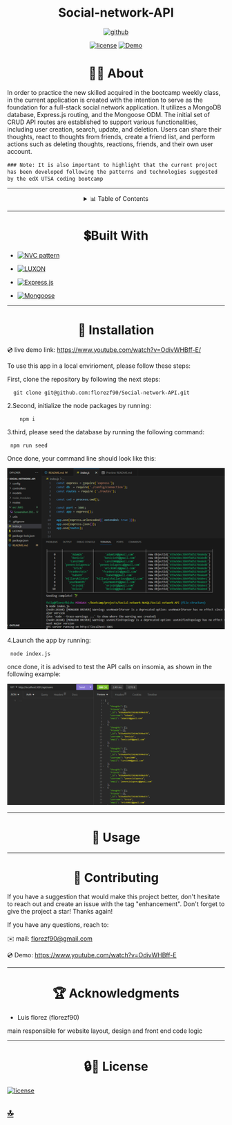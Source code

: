 <p><h1 align= "center" id="title">Social-network-API</h1></p>


<div style="text-align: center;">

[![github](https://img.shields.io/badge/github-florezf90-navy?labelColor=black&style=for-the-badge&logo=github&logoColor=white&link=https://github.com/florezf90)](https://github.com/florezf90) 


[![license](https://img.shields.io/badge/license-MIT-white?labelColor=green&style=for-the-badge&logo=license&logoColor=white&logoWidth=20&link=https://github.com/florezf90/PRO-README-generator/blob/main/LICENSE)](https://github.com/florezf90/PRO-README-generator/blob/main/LICENSE) 
[![Demo](https://img.shields.io/badge/Demo-Live%20deployment-blue?style=for-the-badge&logo=link&logoColor=blue)](https://www.youtube.com/watch?v=OdivWHBff-E)


</div>

<div id="about" align="center">
<h1>👩‍💻 About </h1>
</div>

In order to practice the new skilled acquired in the bootcamp weekly class, in the current application is created with the intention to  serve as the foundation for a full-stack social network application. It utilizes a MongoDB database, Express.js routing, and the Mongoose ODM. The initial set of CRUD API routes are established to support various functionalities, including user creation, search, update, and deletion. Users can share their thoughts, react to thoughts from friends, create a friend list, and perform actions such as deleting thoughts, reactions, friends, and their own user account.





    ### Note: It is also important to highlight that the current project has been developed following the patterns and technologies suggested by the edX UTSA coding bootcamp
 
----------------------

<details>
  <summary align= "center"> 📊 Table of Contents </summary>
  <ol>
    <li>
      <a href="#about">About The Project</a>
        <li><a  href="#built-with">Built With</a></li>
    </li>
    <li><a  href="#Installation">Installation</a></li>
    <li><a  href="#usage">Usage</a></li>
    <li><a  href="#contributing">Contributing and Contact</a></li>
    <li><a  href="#ack">Acknowledgments</a></li>
    <li><a  href="#license" >License</a></li>
  </ol>
</details>




---------

<div id="built-with" align="center">
<h1>💲Built With </h1>
</div>


* [![NVC pattern](https://img.shields.io/badge/NVC%20pattern-white?style=for-the-badge&logo=npm&logoColor=black&link=https://www.geeksforgeeks.org/mvc-design-pattern/)](https://www.geeksforgeeks.org/mvc-design-pattern/)

* [![LUXON](https://img.shields.io/badge/LUXON-red?style=for-the-badge&logo=node.js&logoColor=white&link=https://www.npmjs.com/package/luxon)](https://www.npmjs.com/package/luxon)

* [![Express.js](https://img.shields.io/badge/Express-000000.svg?style=for-the-badge&logo=Express&logoColor=white)](https://expressjs.com/en/4x/api.html)

* [![Mongoose](https://img.shields.io/badge/Mongoose-000000.svg?style=for-the-badge&logo=Mongoose&logoColor=white)](https://mongoosejs.com/)


---------------------------------


<div id="Installation" align="center">
<h1>🚀 Installation </h1>
</div>


💿 live demo link:  https://www.youtube.com/watch?v=OdivWHBff-E/ 

To use this app in a local envirioment, please follow these steps:

First, clone the  repository by following the next steps:

      git clone git@github.com:florezf90/Social-network-API.git

2.Second, initialize the node packages by running:

        npm i

3.third, please seed the database by running the following command:

     npm run seed

      
Once done, your command line should look like this:

![seed screenshot](./src/IMG/Screenshot%202024-01-07%20012145.png)


4.Launch the app by running:


     node index.js


once done, it is advised to test the API calls on insomia, as shown in the following example:



 ![insomia screenshot](./src/IMG/Screenshot%202024-01-07%20011657.png)

 -----------------------------

 <div id="usage" align="center">
<h1>📖 Usage </h1>
</div>





-------- 

 <div id="contributing" align="center">
<h1>📱 Contributing</h1>
</div>


    
If you have a suggestion that would make this project better, don't hesitate to reach out and create an issue with the tag "enhancement". Don't forget to give the project a star! Thanks again!

If you have any questions, reach to:

 ✉️ mail: florezf90@gmail.com 
 
 💿 Demo:  https://www.youtube.com/watch?v=OdivWHBff-E

----------------

  <div id="ack" align="center">
<h1>🏆 Acknowledgments </h1>
</div>


  * Luis florez (florezf90) 

  main responsible for website layout, design  and front end code logic
  
  
-----

  <div id="license" align="center">
<h1>🔒🔑 License </h1>
</div>
 
[![license](https://img.shields.io/badge/license-MIT-white?labelColor=green&style=for-the-badge&logo=license&logoColor=white&logoWidth=20&link=https://github.com/florezf90/PRO-README-generator/blob/main/LICENSE)](https://github.com/florezf90/PRO-README-generator/blob/main/LICENSE) 

## [🔝](#title)